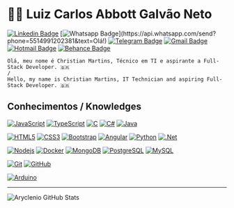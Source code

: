 # :man_technologist: Luiz Carlos Abbott Galvão Neto

[![Linkedin Badge](https://img.shields.io/badge/-LinkedIn-blue?style=flat-square&logo=Linkedin&logoColor=white&link=https://www.linkedin.com/in/ceagamartins)](https://www.linkedin.com/in/ceagamartins/)
[![Whatsapp Badge](https://img.shields.io/badge/-Whatsapp-4CA143?style=flat-square&labelColor=4CA143&logo=whatsapp&logoColor=white&link=https://api.whatsapp.com/send?phone=5514991202381&text=Olá!)](https://api.whatsapp.com/send?phone=5514991202381&text=Olá!)
[![Telegram Badge](https://img.shields.io/badge/-Telegram-1ca0f1?style=flat-square&labelColor=1ca0f1&logo=telegram&logoColor=white&link=https://t.me/ceagamartins)](https://t.me/ceagamartins)
[![Gmail Badge](https://img.shields.io/badge/-Gmail-c14438?style=flat-square&logo=Gmail&logoColor=white&link=mailto:ceagamartins@gmail.com)](mailto:ceagamartins@gmail.com)
[![Hotmail Badge](https://img.shields.io/badge/-Hotmail-0078D4?style=flat-square&logo=microsoft-outlook&logoColor=white&link=mailto:martins.christian@live.com)](mailto:martins.christian@live.com)
[![Behance Badge](https://img.shields.io/badge/-Behance-3f4cce?style=flat-square&logo=behance&logoColor=white&link=https://www.behance.net/ceagamartins)](https://www.behance.net/ceagamartins)

    Olá, meu nome é Christian Martins, Técnico em TI e aspirante a Full-Stack Developer. 🇧🇷
    /
    Hello, my name is Christian Martins, IT Technician and aspiring Full-Stack Developer. 🇧🇷

## Conhecimentos / Knowledges

[![JavaScript](https://img.shields.io/badge/-JavaScript-black?style=flat-square&logo=javascript&link=https://github.com/LuizCarlosAbbott/)](https://github.com/LuizCarlosAbbott/)
[![TypeScript](https://img.shields.io/badge/-TypeScript-007ACC?style=flat-square&logo=typescript&link=https://github.com/LuizCarlosAbbott/)](https://github.com/LuizCarlosAbbott/)
[![C](https://img.shields.io/badge/-A8B9CC?style=flat-square&logo=c&logoColor=white&link=https://github.com/LuizCarlosAbbott/)](https://github.com/LuizCarlosAbbott/)
[![C#](https://img.shields.io/badge/-CSharp-5b3c9e?style=flat-square&logo=c-sharp&logoColor=white&link=https://github.com/LuizCarlosAbbott/)](https://github.com/LuizCarlosAbbott/)
[![Java](https://img.shields.io/badge/-Java-E25822?style=flat-square&logo=Java&logoColor=white&link=https://github.com/LuizCarlosAbbott/)](https://github.com/LuizCarlosAbbott/)

[![HTML5](https://img.shields.io/badge/-HTML5-E34F26?style=flat-square&logo=html5&logoColor=white&link=https://github.com/LuizCarlosAbbott/)](https://github.com/LuizCarlosAbbott/)
[![CSS3](https://img.shields.io/badge/-CSS3-1572B6?style=flat-square&logo=css3&link=https://github.com/LuizCarlosAbbott/)](https://github.com/LuizCarlosAbbott/)
[![Bootstrap](https://img.shields.io/badge/-Bootstrap-563D7C?style=flat-square&logo=bootstrap&link=https://github.com/LuizCarlosAbbott/)](https://github.com/LuizCarlosAbbott/)
[![Angular](https://img.shields.io/badge/-Angular-DD0031?style=flat-square&logo=angular&link=https://github.com/LuizCarlosAbbott/)](https://github.com/LuizCarlosAbbott/)
[![Python](https://img.shields.io/badge/-Python-001ef1?style=flat-square&logo=python&logoColor=white&link=https://github.com/LuizCarlosAbbott/)](https://github.com/LuizCarlosAbbott/)
[![.Net](https://img.shields.io/badge/-000000?style=flat-square&logo=.net&logoColor=white&link=https://github.com/LuizCarlosAbbott/)](https://github.com/LuizCarlosAbbott/)

[![Nodejs](https://img.shields.io/badge/-Nodejs-black?style=flat-square&logo=Node.js&link=https://github.com/LuizCarlosAbbott/)](https://github.com/LuizCarlosAbbott/)
[![Docker](https://img.shields.io/badge/-Docker-black?style=flat-square&logo=docker&link=https://github.com/LuizCarlosAbbott/)](https://github.com/LuizCarlosAbbott/)
[![MongoDB](https://img.shields.io/badge/-MongoDB-black?style=flat-square&logo=mongodb&link=https://github.com/LuizCarlosAbbott/)](https://github.com/LuizCarlosAbbott/)
[![PostgreSQL](https://img.shields.io/badge/-PostgreSQL-336791?style=flat-square&logo=postgresql&link=https://github.com/LuizCarlosAbbott/)](https://github.com/LuizCarlosAbbott/)
[![MySQL](https://img.shields.io/badge/-MySQL-black?style=flat-square&logo=mysql&link=https://github.com/LuizCarlosAbbott/)](https://github.com/LuizCarlosAbbott/)

[![Git](https://img.shields.io/badge/-Git-black?style=flat-square&logo=git&link=https://github.com/LuizCarlosAbbott/)](https://github.com/LuizCarlosAbbott/)
[![GitHub](https://img.shields.io/badge/-GitHub-181717?style=flat-square&logo=github&link=https://github.com/LuizCarlosAbbott/)](https://github.com/LuizCarlosAbbott/)

[![Arduino](https://img.shields.io/badge/-Arduino-black?style=flat-square&logo=Arduino&link=https://github.com/LuizCarlosAbbott/)](https://github.com/LuizCarlosAbbott/)

---

![Aryclenio GitHub Stats](https://github-readme-stats.vercel.app/api?username=ceagamartins&show_icons=true)
